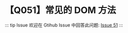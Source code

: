 # 【Q051】常见的 DOM 方法


::: tip Issue
欢迎在 Gtihub Issue 中回答此问题: [Issue 51](https://github.com/kangyana/daily-question/issues/51)
:::


